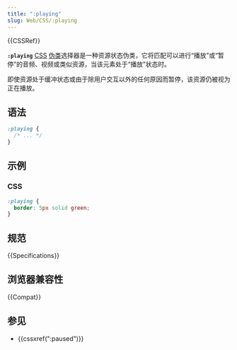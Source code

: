 ```yaml
---
title: ":playing"
slug: Web/CSS/:playing
---
```


{{CSSRef}}

**`:playing`** [CSS](/zh-CN/docs/Web/CSS) [伪类](/zh-CN/docs/Web/CSS/Pseudo-classes)选择器是一种资源状态伪类，它将匹配可以进行“播放”或“暂停”的音频、视频或类似资源，当该元素处于“播放”状态时。

即使资源处于缓冲状态或由于除用户交互以外的任何原因而暂停，该资源仍被视为正在播放。

## 语法

```css
:playing {
  /* ... */
}
```

## 示例

### CSS

```css
:playing {
  border: 5px solid green;
}
```

## 规范

{{Specifications}}

## 浏览器兼容性

{{Compat}}

## 参见

- {{cssxref(":paused")}}
